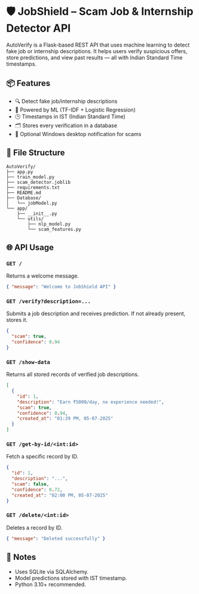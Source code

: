 # 🛡️ JobShield – Scam Job & Internship Detector API
AutoVerify is a Flask-based REST API that uses machine learning to detect fake job or internship descriptions. It helps users verify suspicious offers, store predictions, and view past results — all with Indian Standard Time timestamps.
## 📦 Features
- 🔍 Detect fake job/internship descriptions
- 🧠 Powered by ML (TF-IDF + Logistic Regression)
- 🕒 Timestamps in IST (Indian Standard Time)
- 🗂️ Stores every verification in a database
- 🔔 Optional Windows desktop notification for scams
## 📁 File Structure
```
AutoVerify/
├── app.py
├── train_model.py
├── scam_detector.joblib
├── requirements.txt
├── README.md
├── Database/
│   └── jobModel.py
└── app/
    ├── __init__.py
    └── utils/
        ├── nlp_model.py
        └── scam_features.py
```
## 🌐 API Usage
### `GET /`
Returns a welcome message.
```json
{ "message": "Welcome to JobShield API" }
```
### `GET /verify?description=...`
Submits a job description and receives prediction. If not already present, stores it.
```json
{
  "scam": true,
  "confidence": 0.94
}
```
### `GET /show-data`
Returns all stored records of verified job descriptions.
```json
[
  {
    "id": 1,
    "description": "Earn ₹5000/day, no experience needed!",
    "scam": true,
    "confidence": 0.94,
    "created_at": "01:39 PM, 05-07-2025"
  }
]
```
### `GET /get-by-id/<int:id>`
Fetch a specific record by ID.
```json
{
  "id": 1,
  "description": "...",
  "scam": false,
  "confidence": 0.72,
  "created_at": "02:00 PM, 05-07-2025"
}
```
### `GET /delete/<int:id>`
Deletes a record by ID.
```json
{ "message": "Deleted successfully" }
```
## 📌 Notes
- Uses SQLite via SQLAlchemy.
- Model predictions stored with IST timestamp.
- Python 3.10+ recommended.
